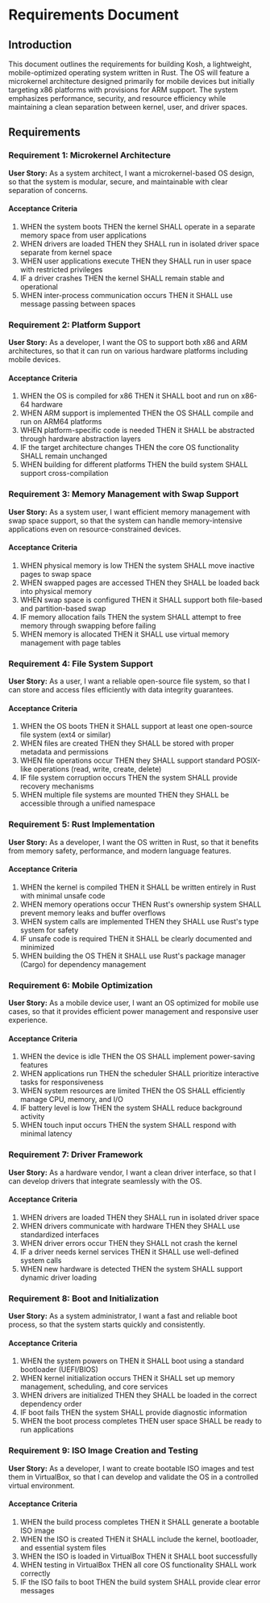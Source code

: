 # Requirements Document

## Introduction

This document outlines the requirements for building Kosh, a lightweight, mobile-optimized operating system written in Rust. The OS will feature a microkernel architecture designed primarily for mobile devices but initially targeting x86 platforms with provisions for ARM support. The system emphasizes performance, security, and resource efficiency while maintaining a clean separation between kernel, user, and driver spaces.

## Requirements

### Requirement 1: Microkernel Architecture

**User Story:** As a system architect, I want a microkernel-based OS design, so that the system is modular, secure, and maintainable with clear separation of concerns.

#### Acceptance Criteria

1. WHEN the system boots THEN the kernel SHALL operate in a separate memory space from user applications
2. WHEN drivers are loaded THEN they SHALL run in isolated driver space separate from kernel space
3. WHEN user applications execute THEN they SHALL run in user space with restricted privileges
4. IF a driver crashes THEN the kernel SHALL remain stable and operational
5. WHEN inter-process communication occurs THEN it SHALL use message passing between spaces

### Requirement 2: Platform Support

**User Story:** As a developer, I want the OS to support both x86 and ARM architectures, so that it can run on various hardware platforms including mobile devices.

#### Acceptance Criteria

1. WHEN the OS is compiled for x86 THEN it SHALL boot and run on x86-64 hardware
2. WHEN ARM support is implemented THEN the OS SHALL compile and run on ARM64 platforms
3. WHEN platform-specific code is needed THEN it SHALL be abstracted through hardware abstraction layers
4. IF the target architecture changes THEN the core OS functionality SHALL remain unchanged
5. WHEN building for different platforms THEN the build system SHALL support cross-compilation

### Requirement 3: Memory Management with Swap Support

**User Story:** As a system user, I want efficient memory management with swap space support, so that the system can handle memory-intensive applications even on resource-constrained devices.

#### Acceptance Criteria

1. WHEN physical memory is low THEN the system SHALL move inactive pages to swap space
2. WHEN swapped pages are accessed THEN they SHALL be loaded back into physical memory
3. WHEN swap space is configured THEN it SHALL support both file-based and partition-based swap
4. IF memory allocation fails THEN the system SHALL attempt to free memory through swapping before failing
5. WHEN memory is allocated THEN it SHALL use virtual memory management with page tables

### Requirement 4: File System Support

**User Story:** As a user, I want a reliable open-source file system, so that I can store and access files efficiently with data integrity guarantees.

#### Acceptance Criteria

1. WHEN the OS boots THEN it SHALL support at least one open-source file system (ext4 or similar)
2. WHEN files are created THEN they SHALL be stored with proper metadata and permissions
3. WHEN file operations occur THEN they SHALL support standard POSIX-like operations (read, write, create, delete)
4. IF file system corruption occurs THEN the system SHALL provide recovery mechanisms
5. WHEN multiple file systems are mounted THEN they SHALL be accessible through a unified namespace

### Requirement 5: Rust Implementation

**User Story:** As a developer, I want the OS written in Rust, so that it benefits from memory safety, performance, and modern language features.

#### Acceptance Criteria

1. WHEN the kernel is compiled THEN it SHALL be written entirely in Rust with minimal unsafe code
2. WHEN memory operations occur THEN Rust's ownership system SHALL prevent memory leaks and buffer overflows
3. WHEN system calls are implemented THEN they SHALL use Rust's type system for safety
4. IF unsafe code is required THEN it SHALL be clearly documented and minimized
5. WHEN building the OS THEN it SHALL use Rust's package manager (Cargo) for dependency management

### Requirement 6: Mobile Optimization

**User Story:** As a mobile device user, I want an OS optimized for mobile use cases, so that it provides efficient power management and responsive user experience.

#### Acceptance Criteria

1. WHEN the device is idle THEN the OS SHALL implement power-saving features
2. WHEN applications run THEN the scheduler SHALL prioritize interactive tasks for responsiveness
3. WHEN system resources are limited THEN the OS SHALL efficiently manage CPU, memory, and I/O
4. IF battery level is low THEN the system SHALL reduce background activity
5. WHEN touch input occurs THEN the system SHALL respond with minimal latency

### Requirement 7: Driver Framework

**User Story:** As a hardware vendor, I want a clean driver interface, so that I can develop drivers that integrate seamlessly with the OS.

#### Acceptance Criteria

1. WHEN drivers are loaded THEN they SHALL run in isolated driver space
2. WHEN drivers communicate with hardware THEN they SHALL use standardized interfaces
3. WHEN driver errors occur THEN they SHALL not crash the kernel
4. IF a driver needs kernel services THEN it SHALL use well-defined system calls
5. WHEN new hardware is detected THEN the system SHALL support dynamic driver loading

### Requirement 8: Boot and Initialization

**User Story:** As a system administrator, I want a fast and reliable boot process, so that the system starts quickly and consistently.

#### Acceptance Criteria

1. WHEN the system powers on THEN it SHALL boot using a standard bootloader (UEFI/BIOS)
2. WHEN kernel initialization occurs THEN it SHALL set up memory management, scheduling, and core services
3. WHEN drivers are initialized THEN they SHALL be loaded in the correct dependency order
4. IF boot fails THEN the system SHALL provide diagnostic information
5. WHEN the boot process completes THEN user space SHALL be ready to run applications

### Requirement 9: ISO Image Creation and Testing

**User Story:** As a developer, I want to create bootable ISO images and test them in VirtualBox, so that I can develop and validate the OS in a controlled virtual environment.

#### Acceptance Criteria

1. WHEN the build process completes THEN it SHALL generate a bootable ISO image
2. WHEN the ISO is created THEN it SHALL include the kernel, bootloader, and essential system files
3. WHEN the ISO is loaded in VirtualBox THEN it SHALL boot successfully
4. WHEN testing in VirtualBox THEN all core OS functionality SHALL work correctly
5. IF the ISO fails to boot THEN the build system SHALL provide clear error messages